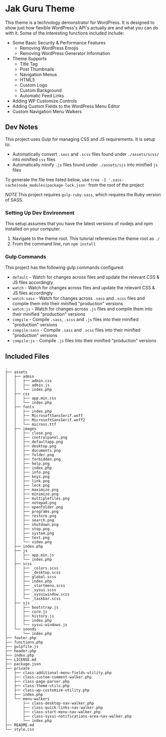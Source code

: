 # Jak Guru Theme

This theme is a technology demonstrator for WordPress. It is designed to show just how flexible WordPress's API's actually are and what you can do with it. Some of the interesting functions included include:

* Some Basic Security & Performance Features
  * Removing WordPress Emojis
  * Removing WordPress Generator Information
* Theme Supports
  * Title Tag
  * Post Thumbnails
  * Navigation Menus
  * HTML5
  * Custom Logo
  * Custom Background
  * Automatic Feed Links
 * Adding WP Customize Controls
 * Adding Custom Fields to the WordPress Menu Editor
 * Custom Navigation Menu Walkers

## Dev Notes

This project uses Gulp for managing CSS and JS requirements. It is setup to:

* Automatically convert `.sass` and `.scss` files found under `./assets/scss/` into minified `css` files
* Automatically minify `.js` files found under `./assets/sjs` into minified `js` files

To generate the file tree listed below, use `tree -I '.sass-cache|node_modules|package-lock.json'` from the root of the project

*NOTE* This project requires `gulp-ruby-sass`, which requires the Ruby version of SASS.

### Setting Up Dev Environment

This setup assumes that you have the latest versions of nodejs and npm installed on your computer.

1. Navigate to the theme root. This tutorial references the theme root as `./`
2. From the command line, run `npm install`

### Gulp Commands

This project has the following gulp commands configured:

* `default` - Watch for changes across files and update the relevant CSS & JS files accordingly
* `watch` - Watch for changes across files and update the relevant CSS & JS files accordingly
* `watch:sass` - Watch for changes across `.sass` and `.scss` files and compile them into their minified "production" versions
* `watch:js` - Watch for changes across `.js` files and compile them into their minified "production" versions
* `compile` - Compile `.sass`, `.scss` and `.js` files into their minified "production" versions
* `compile:sass` - Compile `.sass` and `.scss` files into their minified "production" versions
* `compile:js` - Compile `.js` files into their minified "production" versions

## Included Files

```
.
├── assets
│   ├── admin
│   │   ├── admin.css
│   │   ├── admin.js
│   │   └── index.php
│   ├── css
│   │   ├── app.min.css
│   │   └── index.php
│   ├── fonts
│   │   ├── index.php
│   │   ├── MicrosoftSansSerif.woff
│   │   ├── MicrosoftSansSerif.woff2
│   │   └── micross.ttf
│   ├── images
│   │   ├── close.png
│   │   ├── controlpanel.png
│   │   ├── defaultapp.png
│   │   ├── desktop.png
│   │   ├── documents.png
│   │   ├── folder.png
│   │   ├── forbidden.png
│   │   ├── help.png
│   │   ├── index.php
│   │   ├── info.png
│   │   ├── keys.png
│   │   ├── link.png
│   │   ├── lock.png
│   │   ├── maximize.png
│   │   ├── minimize.png
│   │   ├── multiplefiles.png
│   │   ├── notepad.png
│   │   ├── openfolder.png
│   │   ├── programs.png
│   │   ├── restore.png
│   │   ├── search.png
│   │   ├── shutdown.png
│   │   ├── stop.png
│   │   ├── system.png
│   │   ├── text.png
│   │   └── video.png
│   ├── index.php
│   ├── js
│   │   ├── app.min.js
│   │   └── index.php
│   ├── scss
│   │   ├── _colors.scss
│   │   ├── _desktop.scss
│   │   ├── global.scss
│   │   ├── index.php
│   │   ├── _startmenu.scss
│   │   ├── _sysui.scss
│   │   ├── _sysuiwindow.scss
│   │   └── _taskbar.scss
│   ├── sjs
│   │   ├── bootstrap.js
│   │   ├── core.js
│   │   ├── history.js
│   │   ├── index.php
│   │   └── sysui-windows.js
│   └── sounds
│       └── index.php
├── footer.php
├── functions.php
├── gulpfile.js
├── header.php
├── index.php
├── LICENSE.md
├── package.json
├── private
│   ├── class-additional-menu-fields-utility.php
│   ├── class-custom-comment-walker.php
│   ├── class-page-parser.php
│   ├── class-theme-utils.php
│   ├── class-wp-customize-utility.php
│   ├── index.php
│   └── menu-walkers
│       ├── class-desktop-nav-walker.php
│       ├── class-quick-links-nav-walker.php
│       ├── class-start-menu-nav-walker.php
│       ├── class-sysui-notifications-area-nav-walker.php
│       └── index.php
├── README.md
└── style.css
```